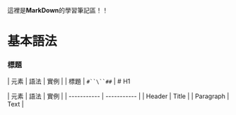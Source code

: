 這裡是**MarkDown**的學習筆記區！！

# 基本語法

### 標題
| 元素 | 語法 | 實例 |
| 標題 | `#``\``##` | # H1

| 元素 | 語法 | 實例 |
| ----------- | ----------- |
| Header | Title |
| Paragraph | Text |
